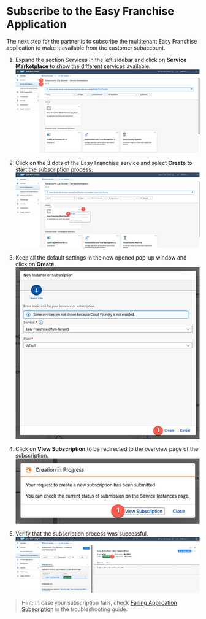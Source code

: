 # Subscribe to the Easy Franchise Application
The next step for the partner is to subscribe the multitenant Easy Franchise application to make it available from the customer subaccount.

1. Expand the section Services in the left sidebar and click on **Service Marketplace** to show the different services available.
![](images/go-to-service-marketplace.png)

1. Click on the 3 dots of the Easy Franchise service and select **Create** to start the subscription process.
![](images/create-subscription-01.png)

1. Keep all the default settings in the new opened pop-up window and click on **Create**.
![](images/create-subscription-02.png)

1. Click on **View Subscription** to be redirected to the overview page of the subscription.
![](images/create-subscription-03.png)

1. Verify that the subscription process was successful.
![](images/create-subscription-04.png)


> Hint: In case your subscription fails, check [Failing Application Subscription](/documentation/troubleshooting/subscription-failing/README.md) in the troubleshooting guide.
